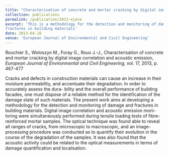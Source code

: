 ```yaml
---
title: "Characterisation of concrete and mortar cracking by digital image correlation and acoustic emission"
collection: publications
permalink: /publication/2013-ejece
excerpt: 'This is a methodology for the detection and monitoring of damage and
fractures in building materials'
date: 2013-04-18
venue: 'European Journal of Environmental and Civil Engineering'
---
```


Rouchier S., Woloszyn M., Foray G., Roux J.-J., Characterisation of concrete and mortar cracking by digital image correlation and acoustic emission, *European Journal of Environmental and Civil Engineering*, vol. 17, 2013, p. 467-477

Cracks and defects in construction materials can cause an increase in their moisture
permeability, and accentuate their degradation. In order to accurately assess the dura-
bility and the overall performance of building facades, one must dispose of a reliable
method for the identification of the damage state of such materials. The present work
aims at developing a methodology for the detection and monitoring of damage and
fractures in building materials. Digital image correlation and acoustic emission moni-
toring were simultaneously performed during tensile loading tests of fibre-reinforced
mortar samples. The optical technique was found able to reveal all ranges of cracks,
from microscopic to macroscopic, and an image-processing procedure was conducted
as to quantify their evolution in the course of the degradation of the samples. It was
also found that the acoustic activity could be related to the optical measurements in
terms of damage quantification and localisation.
